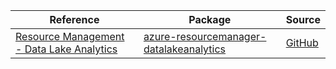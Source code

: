 | Reference | Package | Source |
|---|---|---|
|[Resource Management - Data Lake Analytics](resourcemanager-datalakeanalytics-readme.md)|[azure-resourcemanager-datalakeanalytics](https://repo1.maven.org/maven2/com/azure/resourcemanager/azure-resourcemanager-datalakeanalytics)|[GitHub](https://github.com/Azure/azure-sdk-for-java/blob/main/sdk/datalakeanalytics/azure-resourcemanager-datalakeanalytics)|
